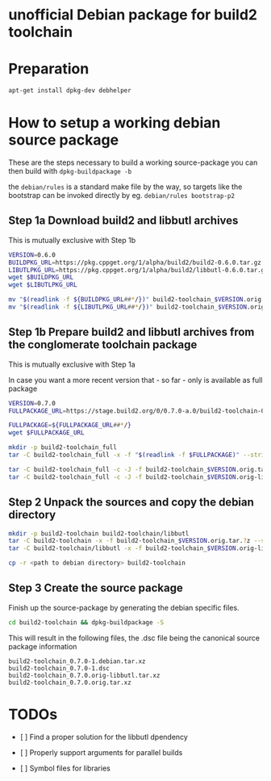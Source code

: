 <!-- vi:et:ts=4 -->
# unofficial Debian package for build2 toolchain

# Preparation

```bash
apt-get install dpkg-dev debhelper
```

# How to setup a working debian source package

These are the steps necessary to build a working
source-package you can then build with `dpkg-buildpackage -b`

the `debian/rules` is a standard make file by the way,
so targets like the bootstrap can be invoked directly by eg.
`debian/rules bootstrap-p2`

## Step 1a Download build2 and libbutl archives

This is mutually exclusive with Step 1b

```bash
VERSION=0.6.0
BUILDPKG_URL=https://pkg.cppget.org/1/alpha/build2/build2-0.6.0.tar.gz
LIBUTLPKG_URL=https://pkg.cppget.org/1/alpha/build2/libbutl-0.6.0.tar.gz
wget $BUILDPKG_URL
wget $LIBUTLPKG_URL

mv "$(readlink -f ${BUILDPKG_URL##*/})" build2-toolchain_$VERSION.orig.tar.gz
mv "$(readlink -f ${LIBUTLPKG_URL##*/})" build2-toolchain_$VERSION.orig-libbutl.tar.gz
```

## Step 1b Prepare build2 and libbutl archives from the conglomerate toolchain package

This is mutually exclusive with Step 1a

In case you want a more recent version that - so far - only is available
as full package

```bash
VERSION=0.7.0
FULLPACKAGE_URL=https://stage.build2.org/0/0.7.0-a.0/build2-toolchain-0.7.0-a.0.1502805684.f4dd8be576676a0e.tar.xz

FULLPACKAGE=${FULLPACKAGE_URL##*/}
wget $FULLPACKAGE_URL

mkdir -p build2-toolchain_full
tar -C build2-toolchain_full -x -f "$(readlink -f $FULLPACKAGE)" --strip-components=1

tar -C build2-toolchain_full -c -J -f build2-toolchain_$VERSION.orig.tar.xz build2
tar -C build2-toolchain_full -c -J -f build2-toolchain_$VERSION.orig-libbutl.tar.xz libbutl
```

## Step 2 Unpack the sources and copy the debian directory

```bash
mkdir -p build2-toolchain build2-toolchain/libbutl
tar -C build2-toolchain -x -f build2-toolchain_$VERSION.orig.tar.?z --strip-components=1
tar -C build2-toolchain/libbutl -x -f build2-toolchain_$VERSION.orig-libbutl.tar.?z --strip-components=1

cp -r <path to debian directory> build2-toolchain
```

## Step 3 Create the source package

Finish up the source-package by generating the debian specific
files.

```bash
cd build2-toolchain && dpkg-buildpackage -S
```

This will result in the following files,
the .dsc file being the canonical source package information

```
build2-toolchain_0.7.0-1.debian.tar.xz
build2-toolchain_0.7.0-1.dsc
build2-toolchain_0.7.0.orig-libbutl.tar.xz
build2-toolchain_0.7.0.orig.tar.xz
```

# TODOs

-   \[ \] Find a proper solution for the libbutl dpendency

-   \[ \] Properly support arguments for parallel builds

-   \[ \] Symbol files for libraries


